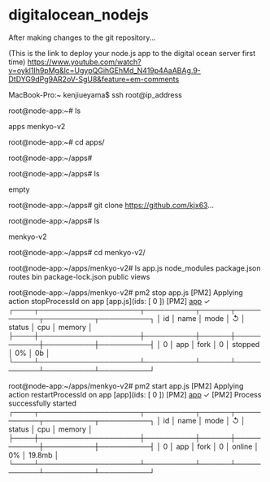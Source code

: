 # digitalocean_nodejs

After making changes to the git repository...

(This is the link to deploy your node.js app to the digital ocean server first time)
https://www.youtube.com/watch?v=oykl1Ih9pMg&lc=UgypQGihGEhMd_N419p4AaABAg.9-DtDYG9dPg9AR2oV-SgU8&feature=em-comments


MacBook-Pro:~ kenjiueyama$ ssh root@ip_address


root@node-app:~# ls

apps  menkyo-v2


root@node-app:~# cd apps/

root@node-app:~/apps# 


root@node-app:~/apps# ls

empty 

root@node-app:~/apps# git clone https://github.com/kjx63...

root@node-app:~/apps# ls

menkyo-v2


root@node-app:~/apps# cd menkyo-v2/


root@node-app:~/apps/menkyo-v2# ls
app.js  node_modules       package.json  routes
bin     package-lock.json  public        views

root@node-app:~/apps/menkyo-v2# pm2 stop app.js 
[PM2] Applying action stopProcessId on app [app.js](ids: [ 0 ])
[PM2] [app](0) ✓
┌────┬────────────────────┬──────────┬──────┬───────────┬──────────┬──────────┐
│ id │ name               │ mode     │ ↺    │ status    │ cpu      │ memory   │
├────┼────────────────────┼──────────┼──────┼───────────┼──────────┼──────────┤
│ 0  │ app                │ fork     │ 0    │ stopped   │ 0%       │ 0b       │
└────┴────────────────────┴──────────┴──────┴───────────┴──────────┴──────────┘

root@node-app:~/apps/menkyo-v2# pm2 start app.js 
[PM2] Applying action restartProcessId on app [app](ids: [ 0 ])
[PM2] [app](0) ✓
[PM2] Process successfully started
┌────┬────────────────────┬──────────┬──────┬───────────┬──────────┬──────────┐
│ id │ name               │ mode     │ ↺    │ status    │ cpu      │ memory   │
├────┼────────────────────┼──────────┼──────┼───────────┼──────────┼──────────┤
│ 0  │ app                │ fork     │ 0    │ online    │ 0%       │ 19.8mb   │
└────┴────────────────────┴──────────┴──────┴───────────┴──────────┴──────────┘


